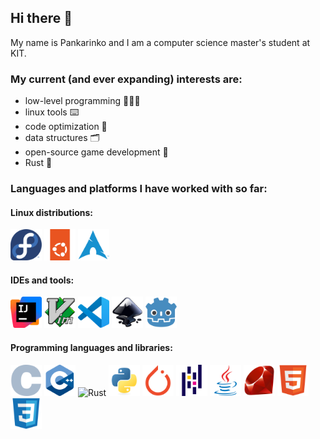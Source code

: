 ## Hi there 🍒

<!--
**Pankarinko/Pankarinko** is a ✨ _special_ ✨ repository because its `README.md` (this file) appears on your GitHub profile.

Here are some ideas to get you started:

- 🔭 I’m currently working on ...
- 🌱 I’m currently learning ...
- 👯 I’m looking to collaborate on ...
- 🤔 I’m looking for help with ...
- 💬 Ask me about ...
- 📫 How to reach me: ...
- 😄 Pronouns: ...
- ⚡ Fun fact: ...
-->

My name is Pankarinko and I am a computer science master's student at KIT.
<!--probably specializing in software development and operating sytem design-->

### My current (and ever expanding) interests are:
- low-level programming 👩🏽‍💻
- linux tools ⌨️
- code optimization 🚄
- data structures 🗂️
- open-source game development 👾
- Rust 🚀

### Languages and platforms I have worked with so far:

#### Linux distributions:

<p>
 <img src="https://github.com/devicons/devicon/blob/master/icons/fedora/fedora-original.svg" alt="Fedora" width="50" height="50">
 <img src="https://github.com/devicons/devicon/blob/master/icons/ubuntu/ubuntu-original.svg" alt="Ubuntu" width="50" height="50">
 <img src="https://github.com/devicons/devicon/blob/master/icons/archlinux/archlinux-original.svg" alt="Arch Linux" width="50" height="50">
</p>


#### IDEs and tools:

<p>
 <img src="https://github.com/devicons/devicon/blob/master/icons/intellij/intellij-original.svg" alt="IntelliJ" width="50" height="50">
 <img src="https://github.com/devicons/devicon/blob/master/icons/vim/vim-original.svg" alt="Vim" width="50" height="50">
 <img src="https://github.com/devicons/devicon/blob/master/icons/vscode/vscode-original.svg" alt="VSCode" width="50" height="50">
 <img src="https://github.com/devicons/devicon/blob/master/icons/inkscape/inkscape-original.svg" alt="Inkscape" width="50" height="50">
 <img src="https://github.com/devicons/devicon/blob/master/icons/godot/godot-original.svg" alt="Godot" width="50" height="50">
</p>

#### Programming languages and libraries:

<p>
 <img src="https://github.com/devicons/devicon/blob/master/icons/c/c-original.svg" alt="C" width="50" height="50">
 <img src="https://github.com/devicons/devicon/blob/master/icons/cplusplus/cplusplus-original.svg" alt="CPlusPlus" width="50" height="50">
 <img src="https://github.com/rust-lang/rust-artwork/blob/master/logo/rust-logo-128x128.png" alt="Rust" width="50" height="50">
 <img src="https://github.com/devicons/devicon/blob/master/icons/python/python-original.svg" alt="Python" width="50" height="50">
 <img src="https://github.com/devicons/devicon/blob/master/icons/pytorch/pytorch-original.svg" alt="PyTorch" width="50" height="50">
 <img src="https://github.com/devicons/devicon/blob/master/icons/pandas/pandas-original.svg" alt="pandas" width="50" height="50">
 <img src="https://github.com/devicons/devicon/blob/master/icons/java/java-original.svg" alt="Java" width="50" height="50">
 <img src="https://github.com/devicons/devicon/blob/master/icons/ruby/ruby-original.svg" alt="Ruby" width="50" height="50">
 <img src="https://github.com/devicons/devicon/blob/master/icons/html5/html5-original.svg" alt="html" width="50" height="50">
 <img src="https://github.com/devicons/devicon/blob/master/icons/css3/css3-original.svg" alt="CSS" width="50" height="50">
</p>
